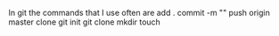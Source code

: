 In git the commands that I use often are 
add .
commit -m ""
push origin master
clone
git init
git clone
mkdir 
touch 


